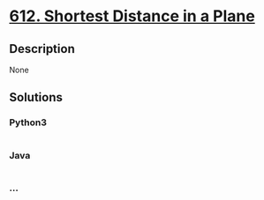 # [612. Shortest Distance in a Plane](https://leetcode.com/problems/shortest-distance-in-a-plane)

## Description
None


## Solutions


### Python3

```python

```

### Java

```java

```

### ...
```

```
